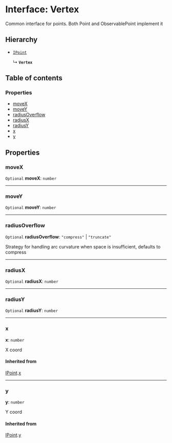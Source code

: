 # Interface: Vertex

Common interface for points. Both Point and ObservablePoint implement it

## Hierarchy

* [`IPoint`](/auto-docs/editor/interfaces/IPoint.md)

  ↳ **`Vertex`**

## Table of contents

### Properties

* [moveX](/auto-docs/editor/interfaces/Vertex.md#movex)
* [moveY](/auto-docs/editor/interfaces/Vertex.md#movey)
* [radiusOverflow](/auto-docs/editor/interfaces/Vertex.md#radiusoverflow)
* [radiusX](/auto-docs/editor/interfaces/Vertex.md#radiusx)
* [radiusY](/auto-docs/editor/interfaces/Vertex.md#radiusy)
* [x](/auto-docs/editor/interfaces/Vertex.md#x)
* [y](/auto-docs/editor/interfaces/Vertex.md#y)

## Properties

### moveX

`Optional` **moveX**: `number`

***

### moveY

`Optional` **moveY**: `number`

***

### radiusOverflow

`Optional` **radiusOverflow**: `"compress"` | `"truncate"`

Strategy for handling arc curvature when space is insufficient, defaults to compress

***

### radiusX

`Optional` **radiusX**: `number`

***

### radiusY

`Optional` **radiusY**: `number`

***

### x

**x**: `number`

X coord

#### Inherited from

[IPoint](/auto-docs/editor/interfaces/IPoint.md).[x](/auto-docs/editor/interfaces/IPoint.md#x)

***

### y

**y**: `number`

Y coord

#### Inherited from

[IPoint](/auto-docs/editor/interfaces/IPoint.md).[y](/auto-docs/editor/interfaces/IPoint.md#y)
